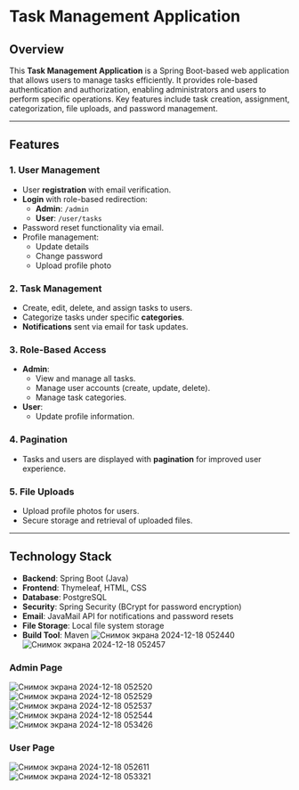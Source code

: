 # Task Management Application

## Overview
This **Task Management Application** is a Spring Boot-based web application that allows users to manage tasks efficiently. It provides role-based authentication and authorization, enabling administrators and users to perform specific operations. Key features include task creation, assignment, categorization, file uploads, and password management.

---

## Features

### 1. **User Management**
   - User **registration** with email verification.
   - **Login** with role-based redirection:
     - **Admin**: `/admin`
     - **User**: `/user/tasks`
   - Password reset functionality via email.
   - Profile management:
     - Update details
     - Change password
     - Upload profile photo

### 2. **Task Management**
   - Create, edit, delete, and assign tasks to users.
   - Categorize tasks under specific **categories**.
   - **Notifications** sent via email for task updates.

### 3. **Role-Based Access**
   - **Admin**:
     - View and manage all tasks.
     - Manage user accounts (create, update, delete).
     - Manage task categories.
   - **User**:
     - Update profile information.

### 4. **Pagination**
   - Tasks and users are displayed with **pagination**  for improved user experience.

### 5. **File Uploads**
   - Upload profile photos for users.
   - Secure storage and retrieval of uploaded files.

---

## Technology Stack

- **Backend**: Spring Boot (Java)
- **Frontend**: Thymeleaf, HTML, CSS
- **Database**: PostgreSQL
- **Security**: Spring Security (BCrypt for password encryption)
- **Email**: JavaMail API for notifications and password resets
- **File Storage**: Local file system storage
- **Build Tool**: Maven
![Снимок экрана 2024-12-18 052440](https://github.com/user-attachments/assets/f607f070-0e30-415d-ba7e-f1896e945e24)
![Снимок экрана 2024-12-18 052457](https://github.com/user-attachments/assets/e9b68553-2c3b-4ca0-91ff-def1917bfdb1)
### **Admin Page**
![Снимок экрана 2024-12-18 052520](https://github.com/user-attachments/assets/c67a0414-df25-4eb9-bb02-a644220ecc64)
![Снимок экрана 2024-12-18 052529](https://github.com/user-attachments/assets/70d4dd9d-6c88-441e-9da8-e41f7e556320)
![Снимок экрана 2024-12-18 052537](https://github.com/user-attachments/assets/70e34ed3-a356-41f3-9580-834b465fb133)
![Снимок экрана 2024-12-18 052544](https://github.com/user-attachments/assets/065e7a8a-d278-47a6-a5b9-e99133054c32)
![Снимок экрана 2024-12-18 053426](https://github.com/user-attachments/assets/e23cfdeb-15fa-4b86-a43a-5cca6163d0ab)
### **User Page**
![Снимок экрана 2024-12-18 052611](https://github.com/user-attachments/assets/9881ed8a-5eb9-46e0-b7ae-184a14184396)
![Снимок экрана 2024-12-18 053321](https://github.com/user-attachments/assets/a49a8765-d583-4e45-8037-3d07427b4cdd)

